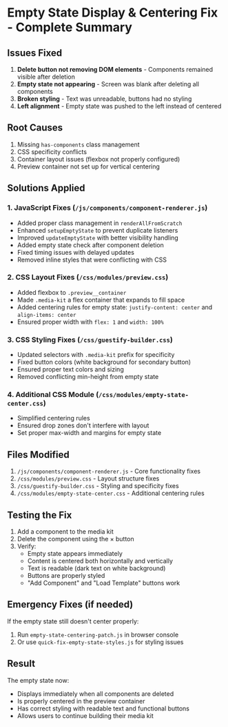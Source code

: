 # Empty State Display & Centering Fix - Complete Summary

## Issues Fixed
1. **Delete button not removing DOM elements** - Components remained visible after deletion
2. **Empty state not appearing** - Screen was blank after deleting all components
3. **Broken styling** - Text was unreadable, buttons had no styling
4. **Left alignment** - Empty state was pushed to the left instead of centered

## Root Causes
1. Missing `has-components` class management
2. CSS specificity conflicts
3. Container layout issues (flexbox not properly configured)
4. Preview container not set up for vertical centering

## Solutions Applied

### 1. JavaScript Fixes (`/js/components/component-renderer.js`)
- Added proper class management in `renderAllFromScratch`
- Enhanced `setupEmptyState` to prevent duplicate listeners
- Improved `updateEmptyState` with better visibility handling
- Added empty state check after component deletion
- Fixed timing issues with delayed updates
- Removed inline styles that were conflicting with CSS

### 2. CSS Layout Fixes (`/css/modules/preview.css`)
- Added flexbox to `.preview__container`
- Made `.media-kit` a flex container that expands to fill space
- Added centering rules for empty state: `justify-content: center` and `align-items: center`
- Ensured proper width with `flex: 1` and `width: 100%`

### 3. CSS Styling Fixes (`/css/guestify-builder.css`)
- Updated selectors with `.media-kit` prefix for specificity
- Fixed button colors (white background for secondary button)
- Ensured proper text colors and sizing
- Removed conflicting min-height from empty state

### 4. Additional CSS Module (`/css/modules/empty-state-center.css`)
- Simplified centering rules
- Ensured drop zones don't interfere with layout
- Set proper max-width and margins for empty state

## Files Modified
1. `/js/components/component-renderer.js` - Core functionality fixes
2. `/css/modules/preview.css` - Layout structure fixes
3. `/css/guestify-builder.css` - Styling and specificity fixes
4. `/css/modules/empty-state-center.css` - Additional centering rules

## Testing the Fix
1. Add a component to the media kit
2. Delete the component using the × button
3. Verify:
   - Empty state appears immediately
   - Content is centered both horizontally and vertically
   - Text is readable (dark text on white background)
   - Buttons are properly styled
   - "Add Component" and "Load Template" buttons work

## Emergency Fixes (if needed)
If the empty state still doesn't center properly:
1. Run `empty-state-centering-patch.js` in browser console
2. Or use `quick-fix-empty-state-styles.js` for styling issues

## Result
The empty state now:
- Displays immediately when all components are deleted
- Is properly centered in the preview container
- Has correct styling with readable text and functional buttons
- Allows users to continue building their media kit